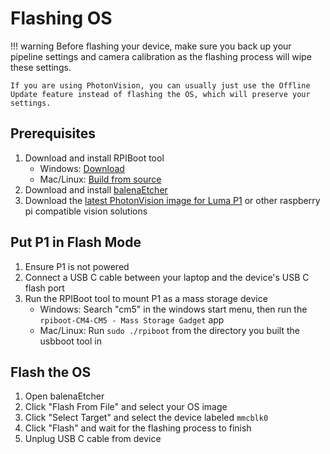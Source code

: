 # Flashing OS

!!! warning
    Before flashing your device, make sure you back up your pipeline settings and camera calibration as the flashing process will wipe these settings. 

    If you are using PhotonVision, you can usually just use the Offline Update feature instead of flashing the OS, which will preserve your settings.

## Prerequisites
1. Download and install RPIBoot tool
    * Windows: [Download](https://github.com/raspberrypi/usbboot/raw/master/win32/rpiboot_setup.exe)
    * Mac/Linux: [Build from source](https://github.com/raspberrypi/usbboot)
2. Download and install [balenaEtcher](https://etcher.balena.io/)
3. Download the [latest PhotonVision image for Luma P1](https://github.com/PhotonVision/photonvision/releases/download/v2026.0.0-alpha-2/photonvision-v2026.0.0-alpha-2-linuxarm64_luma_p1.img.xz) or other raspberry pi compatible vision solutions

## Put P1 in Flash Mode
1. Ensure P1 is not powered
2. Connect a USB C cable between your laptop and the device's USB C flash port
3. Run the RPIBoot tool to mount P1 as a mass storage device
    * Windows: Search "cm5" in the windows start menu, then run the `rpiboot-CM4-CM5 - Mass Storage Gadget` app
    * Mac/Linux: Run `sudo ./rpiboot` from the directory you built the usbboot tool in

## Flash the OS
1. Open balenaEtcher
2. Click "Flash From File" and select your OS image
3. Click "Select Target" and select the device labeled `mmcblk0`
4. Click "Flash" and wait for the flashing process to finish
5. Unplug USB C cable from device